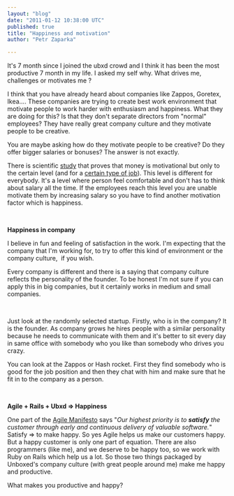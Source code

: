 ```yaml
---
layout: "blog"
date: "2011-01-12 10:38:00 UTC"
published: true
title: "Happiness and motivation"
author: "Petr Zaparka"

---
```


It's 7 month since I joined the ubxd crowd and I think it has been the most productive 7 month in my life. I asked my self why. What drives me, challenges or motivates me ?

I think that you have already heard about companies like Zappos, Goretex, Ikea.... These companies are trying to create best work environment that motivate people to work harder with enthusiasm and happiness. What they are doing for this? Is that they don't separate directors from "normal" employees? They have really great company culture and they motivate people to be creative.

You are maybe asking how do they motivate people to be creative? Do they offer bigger salaries or bonuses? The answer is not exactly. &nbsp;

There is scientific [study](http://en.wikipedia.org/wiki/Functional_fixedness)&nbsp;that proves that money is motivational but only to the certain level (and for a [certain type of job](http://www.ted.com/talks/dan_pink_on_motivation.html)). This level is different for everybody. It's a level where person feel comfortable and don't has to think about salary all the time. If the employees reach this level you are unable motivate them by increasing salary so you have to find another motivation factor which is happiness.&nbsp;

&nbsp;

**Happiness in company**

I believe in fun and feeling of satisfaction in the work. I'm expecting that the company that I'm working for, to try to offer this kind of environment or the company culture, &nbsp;if you wish.

Every company is different and there is a saying that company culture reflects the personality of the founder. To be honest I'm not sure if you can apply this in big companies, but it certainly works in medium and small companies.

&nbsp;

Just look at the randomly selected startup. Firstly, who is in the company? It is the founder. As company grows he hires people with a similar personality because he needs to communicate with them and it's better to sit every day in same office with somebody who you like than somebody who drives you crazy.

You can look at the Zappos or Hash rocket. First they find somebody who is good for the job position and then they chat with him and make sure that he fit in to the company as a person.

&nbsp;

**Agile + Rails + Ubxd => Happiness**

One part of the [Agile Manifesto](http://agilemanifesto.org/principles.html) says "_Our highest priority is to **satisfy** the customer through early and continuous delivery of valuable software._" Satisfy => to make happy. So yes Agile helps us make our customers happy. But a happy customer is only one part of equation. There are also programmers (like me), and we deserve to be happy too, so we work with Ruby on Rails which help us a lot. So those two things packaged by Unboxed's company culture (with great people around me) make me happy and productive.&nbsp;

What makes you productive and happy?


